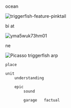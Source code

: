 ocean

![triggerfish-feature-pinktail](https://github.com/user-attachments/assets/05d695fa-5b64-45fb-8c93-abcc15f3d540)


bi
  at
  
  ![yma5wuk73hm01](https://github.com/user-attachments/assets/83cd0e60-837e-47ad-82f6-292f7426b3ad)


  ne
  
  ![Picasso triggerfish arp](https://github.com/user-attachments/assets/27a6b124-77b7-4058-b927-490fd221f958)

    place

    unit
        understanding

        epic
            sound

            garage   factual
